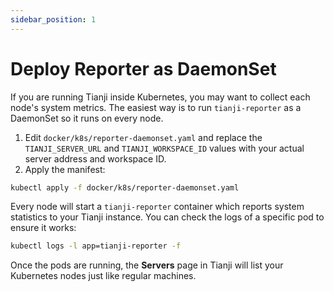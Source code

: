 ```yaml
---
sidebar_position: 1
---
```


# Deploy Reporter as DaemonSet

If you are running Tianji inside Kubernetes, you may want to collect each node's
system metrics. The easiest way is to run `tianji-reporter` as a DaemonSet so it
runs on every node.

1. Edit `docker/k8s/reporter-daemonset.yaml` and replace the `TIANJI_SERVER_URL` and `TIANJI_WORKSPACE_ID` values with your actual server address and workspace ID.
2. Apply the manifest:

```bash
kubectl apply -f docker/k8s/reporter-daemonset.yaml
```

Every node will start a `tianji-reporter` container which reports system
statistics to your Tianji instance. You can check the logs of a specific pod to
ensure it works:

```bash
kubectl logs -l app=tianji-reporter -f
```

Once the pods are running, the **Servers** page in Tianji will list your
Kubernetes nodes just like regular machines.
